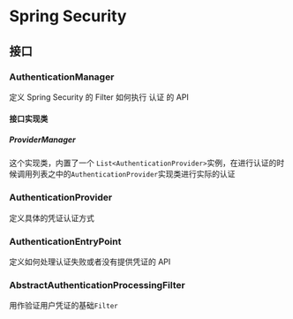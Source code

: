 # Spring Security

## 接口

### AuthenticationManager

定义 Spring Security 的 Filter 如何执行 认证 的 API

#### 接口实现类

##### ProviderManager

这个实现类，内置了一个 `List<AuthenticationProvider>`实例，在进行认证的时候调用列表之中的`AuthenticationProvider`实现类进行实际的认证

### AuthenticationProvider

定义具体的凭证认证方式

### AuthenticationEntryPoint

定义如何处理认证失败或者没有提供凭证的 API

### AbstractAuthenticationProcessingFilter

用作验证用户凭证的基础`Filter`
